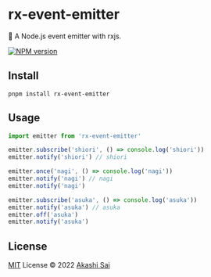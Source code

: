 # rx-event-emitter

📢 A Node.js event emitter with rxjs.

[![NPM version](https://img.shields.io/npm/v/rx-event-emitter?color=a1b858&label=)](https://www.npmjs.com/package/rx-event-emitter)

## Install

```shell
pnpm install rx-event-emitter
```

## Usage

```ts
import emitter from 'rx-event-emitter'

emitter.subscribe('shiori', () => console.log('shiori'))
emitter.notify('shiori') // shiori

emitter.once('nagi', () => console.log('nagi'))
emitter.notify('nagi') // nagi
emitter.notify('nagi')

emitter.subscribe('asuka', () => console.log('asuka'))
emitter.notify('asuka') // asuka
emitter.off('asuka')
emitter.notify('asuka')
```

## License

[MIT](./LICENSE) License © 2022 [Akashi Sai](https://github.com/akashigakki)
